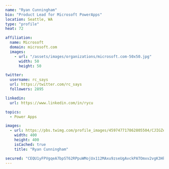 ```yaml
---
name: "Ryan Cunningham"
bio: "Product Lead for Microsoft PowerApps"
location: Seattle, WA
type: "profile"
heat: 72

affiliation:
  name: Microsoft
  domain: microsoft.com
  images:
    - url: "/assets/images/organizations/microsoft.com-50x50.jpg"
      width: 50
      height: 50

twitter:
  username: rc_says
  url: https://twitter.com/rc_says
  followers: 2895

linkedin:
  url: https://www.linkedin.com/in/rycu

topics:
  - Power Apps

images:
  - url: https://pbs.twimg.com/profile_images/459747717862805504/CJIGZejd_400x400.png
    width: 400
    height: 400
    isCached: true
    title: "Ryan Cunningham"

secured: "CEQU1yFPVgqeA7bpST62RPpuWMojUx112MAxu9zseUgAvckPATOmxv2vgK3HkizDGMtskhLyG+kBCPmf/5kHUh6ZIT/YslqAQIg2lmks7qB9OoNUfBRAX9Idwn4Bp9e6e+XBrsLN9D6VSNCrTbbQonuldZyNLaJmqYyEVbqrInDa0M+CCSlufdlj/Qx0Bto7hE2J4VADlIhnTfkbqmF8AUiJ1NGpeh/4xDFOWEDIpIf0ikFnOwRzatFXwRh9TK4/O+63IADQ26RUDrsjK9m4u229K3x2VCwQ4zbSG51aWRYtrBiEnr6ZZyE+0zx/7cgA+g461GZDEjl9/KjEjG3RIMRDGwnhDPEMMxh4e5z7/3piJlcmKD3Rs49Ib22BB6nY6URnW5haM6ZMXucVlb2VIJWubqUbX181HWhoFL2xR3E=;GzcL//JEqRueoS8fnFc2wA=="
---
```


